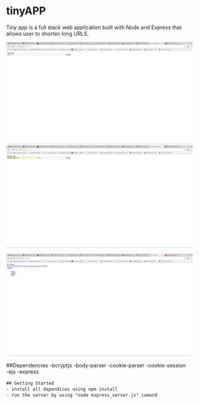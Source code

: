 # tinyAPP

Tiny app is a full stack web application built with Node and Express that allows user to shorten long URLS. 

![screen shot  of login](https://github.com/Terence1991/tinyProject/blob/master/docs/Screenshot%20from%202018-10-05%2014-36-50.png?raw=true)
![screem_shot of register](https://github.com/Terence1991/tinyProject/blob/master/docs/Screenshot%20from%202018-10-05%2014-48-22.png?raw=true)

![screen shot of urls display page](https://github.com/Terence1991/tinyProject/blob/master/docs/Screenshot%20from%202018-10-05%2014-48-33.png?raw=true)

##Dependencies
    -bcryptjs
    -body-parser
    -cookie-parser
    -cookie-session    
    -ejs
    -express
    
    ## Getting Started 
    - install all dependices using npm install
    - run the server by using "node express_server.js" comand 
